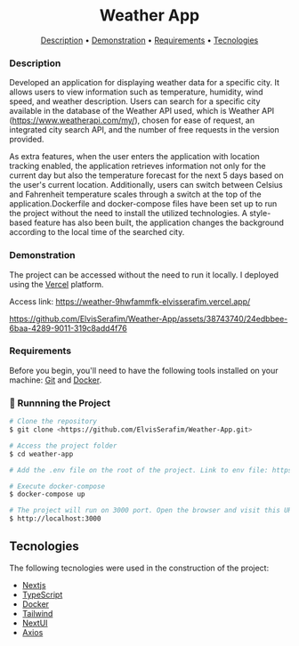 <h1 align="center"> Weather App </h1>
<p align="center">
 <a href="#description">Description</a> •
 <a href="#demonstration">Demonstration</a> •
  <a href="#requirements">Requirements</a> •
 <a href="#tecnologies">Tecnologies</a>
</p>

### Description

Developed an application for displaying weather data for a specific city. It allows users to view information such as temperature, humidity, wind speed, and weather description. Users can search for a specific city available in the database of the Weather API used, which is Weather API (https://www.weatherapi.com/my/), chosen for ease of request, an integrated city search API, and the number of free requests in the version provided.

As extra features, when the user enters the application with location tracking enabled, the application retrieves information not only for the current day but also the temperature forecast for the next 5 days based on the user's current location. Additionally, users can switch between Celsius and Fahrenheit temperature scales through a switch at the top of the application.Dockerfile and docker-compose files have been set up to run the project without the need to install the utilized technologies. A style-based feature has also been built, the application changes the background according to the local time of the searched city.

### Demonstration

The project can be accessed without the need to run it locally. I deployed using the [Vercel](https://vercel.com/) platform.

Access link: https://weather-9hwfammfk-elvisserafim.vercel.app/



https://github.com/ElvisSerafim/Weather-App/assets/38743740/24edbbee-6baa-4289-9011-319c8add4f76



### Requirements

Before you begin, you'll need to have the following tools installed on your machine:
[Git](https://git-scm.com) and [Docker](https://www.docker.com/).

### 🎲 Runnning the Project

```bash
# Clone the repository
$ git clone <https://github.com/ElvisSerafim/Weather-App.git>

# Access the project folder
$ cd weather-app

# Add the .env file on the root of the project. Link to env file: https://drive.google.com/file/d/1gidI5vKmzJoAjlSPkp8zbvalXHWRUVn-/view?usp=sharing

# Execute docker-compose
$ docker-compose up

# The project will run on 3000 port. Open the browser and visit this URL
$ http://localhost:3000
```

## Tecnologies

The following tecnologies were used in the construction of the project:

- [Nextjs](https://nextjs.org/)
- [TypeScript](https://www.typescriptlang.org/)
- [Docker](https://www.docker.com/)
- [Tailwind](https://tailwindcss.com/)
- [NextUI](https://nextui.org/)
- [Axios](https://axios-http.com/)
